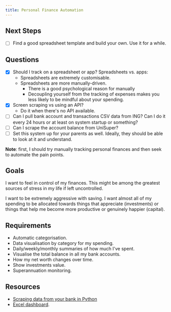 ```yaml
---
title: Personal Finance Automation
---
```

## Next Steps
- [ ] Find a good spreadsheet template and build your own. Use it for a while.

## Questions
- [x] Should I track on a spreadsheet or app?
    Spreadsheets vs. apps:
    - Spreadsheets are extremely customisable.
    - Spreadsheets are more manually-driven. 
        - There is a good psychological reason for manually 
        - Decoupling yourself from the tracking of expenses makes you less likely to be mindful about your spending.
- [x] Screen scraping vs using an API?
    - Do it when there's no API available.
- [ ] Can I pull bank account and transactions CSV data from ING? Can I do it every 24 hours or at least on system startup or something?
- [ ] Can I scrape the account balance from UniSuper?
- [ ] Set this system up for your parents as well. Ideally, they should be able to look at it and understand.

**Note**: first, I should try manually tracking personal finances and then seek to automate the pain points.

## Goals
I want to feel in control of my finances. This might be among the greatest sources of stress in my life if left uncontrolled.

I want to be extremely aggressive with saving. I want almost all of my spending to be allocated towards things that appreciate (investments) or things that help me become more productive or genuinely happier (capital).

## Requirements
- Automatic categorisation.
- Data visualisation by category for my spending.
- Daily/weekly/monthly summaries of how much I've spent.
- Visualise the total balance in all my bank accounts.
- How my net worth changes over time.
- Show investments value.
- Superannuation monitoring.

## Resources
- [Scraping data from your bank in Python](https://www.neilgrogan.com/bank-tx-py/)
- [Excel dashboard](https://www.youtube.com/watch?v=MRtHNqafufg&ab_channel=MyOnlineTrainingHub).
